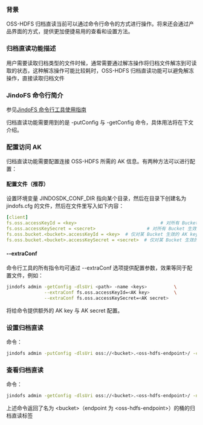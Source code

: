 ### 背景
OSS-HDFS 归档直读当前可以通过命令行命令的方式进行操作。将来还会通过产品界面的方式，提供更加便捷易用的查看和设置方法。

### 归档直读功能描述
用户需要读取归档类型的文件时候，通常需要通过解冻操作将归档文件解冻到可读取的状态，这种解冻操作可能比较耗时，OSS-HDFS 归档直读功能可以避免解冻操作，直接读取归档文件

### JindoFS 命令行简介
参见[JindoFS 命令行工具使用指南](/docs/user/6.x/jindofs/jindofs_client_tools.md)

归档直读功能需要用到的是 -putConfig 与 -getConfig 命令，具体用法将在下文介绍。
### 配置访问 AK
归档直读功能需要配置连接 OSS-HDFS 所需的 AK 信息。有两种方法可以进行配置：

#### 配置文件（推荐）
设置环境变量 JINDOSDK_CONF_DIR 指向某个目录，然后在目录下创建名为 jindofs.cfg 的文件，然后在文件里写入如下内容：
```yaml
[client]
fs.oss.accessKeyId = <key>                               # 对所有 Bucket 生效的默认 AK key
fs.oss.accessKeySecret = <secret>                   # 对所有 Bucket 生效的默认 AK secret
fs.oss.bucket.<bucket>.accessKeyId = <key>  # 仅对某 Bucket 生效的 AK key，优先级高于默认
fs.oss.bucket.<bucket>.accessKeySecret = <secret>  # 仅对某 Bucket 生效的 AK secret
```
#### --extraConf
命令行工具的所有指令均可通过 --extraConf 选项提供配置参数，效果等同于配置文件，例如：
```bash
jindofs admin -getConfig -dlsUri <path> -name <keys>          \
              --extraConf fs.oss.accessKeyId=<AK key>         \
              --extraConf fs.oss.accessKeySecret=<AK secret>
```
将给命令提供额外的 AK key 与 AK secret 配置。
### 设置归档直读
命令：
```bash
jindofs admin -putConfig -dlsUri oss://<bucket>.<oss-hdfs-endpoint>/ -conf namespace.archive.directread.enable=true
```


### 查看归档直读
命令：
```bash
jindofs admin -getConfig -dlsUri oss://<bucket>.<oss-hdfs-endpoint>/ -name namespace.archive.directread.enable
```
上述命令返回了名为 \<bucket\>（endpoint 为 \<oss-hdfs-endpoint\>）的桶的归档直读标签
